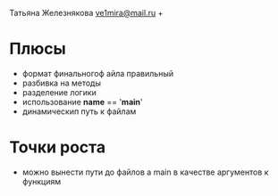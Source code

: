 Татьяна Железнякова
ve1mira@mail.ru +

# Плюсы
* формат финальногоф айла правильный
* разбивка на методы
* разделение логики
* использование __name__ == '__main__'
* динамическип путь к файлам


# Точки роста
* можно вынести пути до файлов а main в качестве аргументов к функциям
